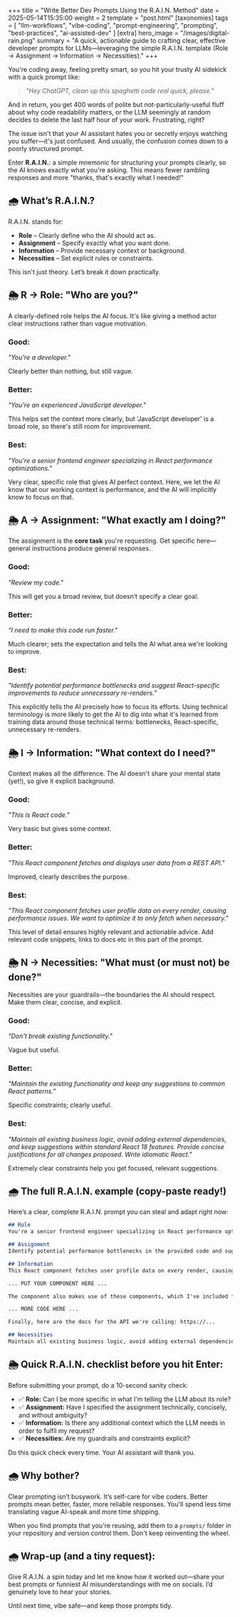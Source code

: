+++
title = "Write Better Dev Prompts Using the R.A.I.N. Method"
date = 2025-05-14T15:35:00
weight = 2
template = "post.html"
[taxonomies]
tags = [
  "llm-workflows",
  "vibe-coding",
  "prompt-engineering",
  "prompting",
  "best-practices",
  "ai-assisted-dev"
]
[extra]
hero_image = "/images/digital-rain.png"
summary = "A quick, actionable guide to crafting clear, effective developer prompts for LLMs—leveraging the simple R.A.I.N. template (Role → Assignment → Information → Necessities)."
+++

You're coding away, feeling pretty smart, so you hit your trusty AI sidekick with a quick prompt like:

> _"Hey ChatGPT, clean up this spaghetti code real quick, please."_  

And in return, you get 400 words of polite but not-particularly-useful fluff about why code readability matters, or the LLM seemingly at random decides to delete the last half hour of your work. Frustrating, right?

The issue isn't that your AI assistant hates you or secretly enjoys watching you suffer—it's just confused. And usually, the confusion comes down to a poorly structured prompt.

Enter **R.A.I.N.**: a simple mnemonic for structuring your prompts clearly, so the AI knows exactly what you're asking. This means fewer rambling responses and more "thanks, that's exactly what I needed!"

## 🌧️ What’s R.A.I.N.?

R.A.I.N. stands for:

- **Role** – Clearly define who the AI should act as.
- **Assignment** – Specify exactly what you want done.
- **Information** – Provide necessary context or background.
- **Necessities** – Set explicit rules or constraints.

This isn't just theory. Let’s break it down practically.

## 🌦️ R → Role: "Who are you?"

A clearly-defined role helps the AI focus. It's like giving a method actor clear instructions rather than vague motivation.

### Good:

_"You're a developer."_

Clearly better than nothing, but still vague.

### Better:

_"You're an experienced JavaScript developer."_

This helps set the context more clearly, but 'JavaScript developer' is a broad role, so there's still room for improvement.

### Best:

_"You're a senior frontend engineer specializing in React performance optimizations."_

Very clear, specific role that gives AI perfect context. Here, we let the AI know that our working context is performance, and the AI will implicitly know to focus on that.

## 🌦️ A → Assignment: "What exactly am I doing?"

The assignment is the **core task** you're requesting. Get specific here—general instructions produce general responses.

### Good:

_"Review my code."_

This will get you a broad review, but doesn’t specify a clear goal.

### Better:

_"I need to make this code run faster."_

Much clearer; sets the expectation and tells the AI what area we're looking to improve.

### Best:

_"Identify potential performance bottlenecks and suggest React-specific improvements to reduce unnecessary re-renders."_

This explicitly tells the AI precisely how to focus its efforts. Using technical terminology is more likely to get the AI to dig into what it's learned from training data around those technical terms: bottlenecks, React-specific, unnecessary re-renders.

## 🌦️ I → Information: "What context do I need?"

Context makes all the difference. The AI doesn't share your mental state (yet!), so give it explicit background.

### Good:

_"This is React code."_

Very basic but gives some context.

### Better:

_"This React component fetches and displays user data from a REST API."_

Improved, clearly describes the purpose.

### Best:

_"This React component fetches user profile data on every render, causing performance issues. We want to optimize it to only fetch when necessary."_

This level of detail ensures highly relevant and actionable advice. Add relevant code snippets, links to docs etc in this part of the prompt.

## 🌦️ N → Necessities: "What must (or must not) be done?"

Necessities are your guardrails—the boundaries the AI should respect. Make them clear, concise, and explicit.

### Good:

_"Don't break existing functionality."_

Vague but useful.

### Better:

_"Maintain the existing functionality and keep any suggestions to common React patterns."_

Specific constraints; clearly useful.

### Best:

_"Maintain all existing business logic, avoid adding external dependencies, and keep suggestions within standard React 18 features. Provide concise justifications for all changes proposed. Write idiomatic React."_

Extremely clear constraints help you get focused, relevant suggestions.

## 🌧️ The full R.A.I.N. example (copy-paste ready!)

Here’s a clear, complete R.A.I.N. prompt you can steal and adapt right now:

```md
## Role
You're a senior frontend engineer specializing in React performance optimizations.

## Assignment
Identify potential performance bottlenecks in the provided code and suggest React-specific improvements to reduce unnecessary re-renders.

## Information
This React component fetches user profile data on every render, causing performance issues. We want to optimize it to only fetch when necessary:

... PUT YOUR COMPONENT HERE ...

The component also makes use of these components, which I've included for context:

... MORE CODE HERE ...

Finally, here are the docs for the API we're calling: https://...

## Necessities
Maintain all existing business logic, avoid adding external dependencies, and keep suggestions within standard React 18 features. Provide concise justifications for all changes proposed. Write idiomatic React.
```

## 🌦️ Quick R.A.I.N. checklist before you hit Enter:

Before submitting your prompt, do a 10-second sanity check:

- ✅ **Role:** Can I be more specific in what I'm telling the LLM about its role?
- ✅ **Assignment:** Have I specified the assignment technically, concisely, and without ambiguity?
- ✅ **Information:** Is there any additional context which the LLM needs in order to fulfil my request?
- ✅ **Necessities:** Are my guardrails and constraints explicit?

Do this quick check every time. Your AI assistant will thank you.

## 🌧️ Why bother?

Clear prompting isn’t busywork. It’s self-care for vibe coders. Better prompts mean better, faster, more reliable responses. You'll spend less time translating vague AI-speak and more time shipping.

When you find prompts that you're reusing, add them to a `prompts/` folder in your repository and version control them. Don't keep reinventing the wheel.

## 🌧️ Wrap-up (and a tiny request):

Give R.A.I.N. a spin today and let me know how it worked out—share your best prompts or funniest AI misunderstandings with me on socials. I’d genuinely love to hear your stories.

Until next time, vibe safe—and keep those prompts tidy.
